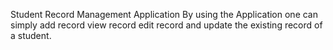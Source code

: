 Student Record Management Application
By using the Application 
one can simply add record 
view record
edit record
and update the existing record of a student.
